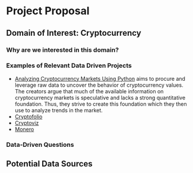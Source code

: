 # Project Proposal  

## Domain of Interest: Cryptocurrency

### Why are we interested in this domain?

### Examples of Relevant Data Driven Projects
* [Analyzing Cryptocurrency Markets Using Python](https://github.com/triestpa/Cryptocurrency-Analysis-Python) aims to procure and leverage raw data to uncover the behavior of cryptocurrency values. The creators argue that much of the available information on cryptocurrency markets is speculative and lacks a strong quantitative foundation. Thus, they strive to create this foundation which they then use to analyze trends in the market.  
* [Cryptofolio](https://github.com/FinTechies/Cryptofolio)
* [Cryptoviz](https://github.com/Ameobea/cryptoviz)
* [Monero](https://github.com/monero-project/monero)

### Data-Driven Questions

## Potential Data Sources 
